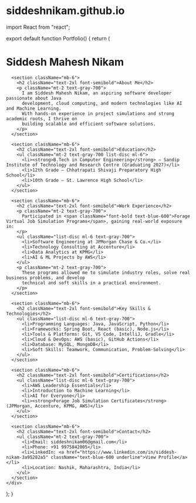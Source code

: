 # siddeshnikam.github.io
import React from "react";

export default function Portfolio() {
  return (
    <div className="p-6 max-w-4xl mx-auto font-sans">
      <h1 className="text-4xl font-bold mb-4">Siddesh Mahesh Nikam</h1>

      <section className="mb-6">
        <h2 className="text-2xl font-semibold">About Me</h2>
        <p className="mt-2 text-gray-700">
          I am Siddesh Mahesh Nikam, an aspiring software developer passionate about Java
          development, cloud computing, and modern technologies like AI and Machine Learning.
          With hands-on experience in project simulations and strong academic roots, I thrive on
          building scalable and efficient software solutions.
        </p>
      </section>

      <section className="mb-6">
        <h2 className="text-2xl font-semibold">Education</h2>
        <ul className="mt-2 text-gray-700 list-disc ml-6">
          <li><strong>B.Tech in Computer Engineering</strong> – Sandip Institute of Technology and Research Centre (Graduating 2027)</li>
          <li>12th Grade – Chhatrapati Shivaji Preparatory High School</li>
          <li>10th Grade – St. Lawrence High School</li>
        </ul>
      </section>

      <section className="mb-6">
        <h2 className="text-2xl font-semibold">Work Experience</h2>
        <p className="mt-2 text-gray-700">
          Participated in <span className="font-bold text-blue-600">Forage Virtual Job Simulation Programs</span>, gaining real-world exposure in:
        </p>
        <ul className="list-disc ml-6 text-gray-700">
          <li>Software Engineering at JPMorgan Chase & Co.</li>
          <li>Technology Consulting at Accenture</li>
          <li>Data Analytics at KPMG</li>
          <li>AI & ML Projects by AWS</li>
        </ul>
        <p className="mt-2 text-gray-700">
          These programs allowed me to simulate industry roles, solve real business problems, and develop
          technical and soft skills in a practical environment.
        </p>
      </section>

      <section className="mb-6">
        <h2 className="text-2xl font-semibold">Key Skills & Technologies</h2>
        <ul className="list-disc ml-6 text-gray-700">
          <li>Programming Languages: Java, JavaScript, Python</li>
          <li>Frameworks: Spring Boot, React (basic), Node.js</li>
          <li>Tools & Platforms: Git, VS Code, IntelliJ, Gradle</li>
          <li>Cloud & DevOps: AWS (basic), GitHub Actions</li>
          <li>Database: MySQL, MongoDB</li>
          <li>Soft Skills: Teamwork, Communication, Problem-Solving</li>
        </ul>
      </section>

      <section className="mb-6">
        <h2 className="text-2xl font-semibold">Certifications</h2>
        <ul className="list-disc ml-6 text-gray-700">
          <li>AWS Leadership Essentials</li>
          <li>Introduction to Machine Learning</li>
          <li>AI for Everyone</li>
          <li><strong>Forage Job Simulation Certificates</strong> (JPMorgan, Accenture, KPMG, AWS)</li>
        </ul>
      </section>

      <section className="mb-6">
        <h2 className="text-2xl font-semibold">Contact</h2>
        <ul className="mt-2 text-gray-700">
          <li>Email: siddeshnikam06@gmail.com</li>
          <li>Phone: +91 9975842005</li>
          <li>LinkedIn: <a href="https://www.linkedin.com/in/siddesh-nikam-3a95282a5" className="text-blue-600 underline">View Profile</a></li>
          <li>Location: Nashik, Maharashtra, India</li>
        </ul>
      </section>
    </div>
  );
}
